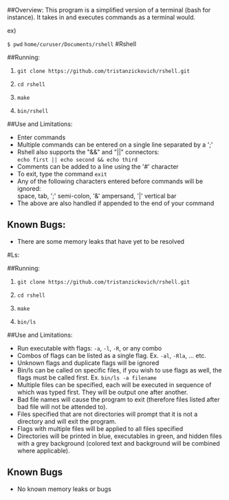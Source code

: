 ##Overview:
This program is a simplified version of a terminal (bash for instance).
It takes in and executes commands as a terminal would.

ex)

``$ pwd``
``home/curuser/Documents/rshell``
#Rshell

##Running:
1) ``git clone https://github.com/tristanzickovich/rshell.git``

2) ``cd rshell``

3) ``make``

4) ``bin/rshell``


##Use and Limitations:
* Enter commands
* Multiple commands can be entered on a single line separated by a ';'
* Rshell also supports the "&&" and "||" connectors:<br />
`echo first || echo second && echo third`
* Comments can be added to a line using the '#' character
* To exit, type the command `exit`
* Any of the following characters entered before commands will be ignored:<br />
space, tab, ';' semi-colon, '&' ampersand, '|' vertical bar
* The above are also handled if appended to the end of your command

## Known Bugs:
* There are some memory leaks that have yet to be resolved 

#Ls:

##Running:
1) ``git clone https://github.com/tristanzickovich/rshell.git``

2) ``cd rshell``

3) ``make``

4) ``bin/ls``


##Use and Limitations:
* Run executable with flags: `-a`, `-l`, `-R`, or any combo
* Combos of flags can be listed as a single flag. Ex. `-al`, `-Rla`, ... etc.
* Unknown flags and duplicate flags will be ignored
* Bin/ls can be called on specific files, if you wish to use flags as well, 
	the flags must be called first. Ex. `bin/ls -a filename`
* Multiple files can be specified, each will be executed in sequence of which was typed first.
	They will be output one after another. 
* Bad file names will cause the program to exit (therefore files listed after bad file will not be attended to). 
* Files specified that are not directories will prompt that it is not a directory and will exit the program.
* Flags with multiple files will be applied to all files specified
* Directories will be printed in blue, executables in green,
	and hidden files with a grey background (colored text and background
	will be combined where applicable).

## Known Bugs
* No known memory leaks or bugs
